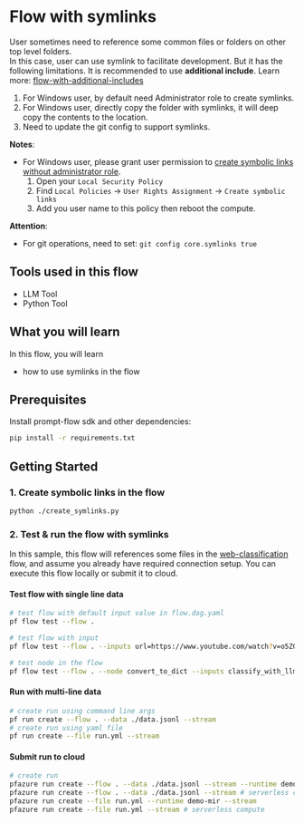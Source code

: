 # Flow with symlinks

User sometimes need to reference some common files or folders on other top level folders.  
In this case, user can use symlink to facilitate development.
But it has the following limitations. It is recommended to use **additional include**. 
Learn more: [flow-with-additional-includes](../flow-with-additional-includes/README.md)

1. For Windows user, by default need Administrator role to create symlinks.
2. For Windows user, directly copy the folder with symlinks, it will deep copy the contents to the location.
3. Need to update the git config to support symlinks.

**Notes**:
-  For Windows user, please grant user permission to [create symbolic links without administrator role](https://learn.microsoft.com/en-us/windows/security/threat-protection/security-policy-settings/create-symbolic-links).
    1. Open your `Local Security Policy`
    2. Find `Local Policies` -> `User Rights Assignment` -> `Create symbolic links`
    3. Add you user name to this policy then reboot the compute.

**Attention**:
- For git operations, need to set: `git config core.symlinks true`

## Tools used in this flow
- LLM Tool
- Python Tool

## What you will learn

In this flow, you will learn
- how to use symlinks in the flow

## Prerequisites

Install prompt-flow sdk and other dependencies:
```bash
pip install -r requirements.txt
```

## Getting Started

### 1. Create symbolic links in the flow

```bash
python ./create_symlinks.py
```

### 2. Test & run the flow with symlinks

In this sample, this flow will references some files in the [web-classification](../web-classification/README.md) flow, and assume you already have required connection setup.
You can execute this flow locally or submit it to cloud.


#### Test flow with single line data

```bash
# test flow with default input value in flow.dag.yaml
pf flow test --flow .

# test flow with input
pf flow test --flow . --inputs url=https://www.youtube.com/watch?v=o5ZQyXaAv1g answer=Channel evidence=Url

# test node in the flow
pf flow test --flow . --node convert_to_dict --inputs classify_with_llm.output='{"category": "App", "evidence": "URL"}'
```


#### Run with multi-line data

```bash
# create run using command line args
pf run create --flow . --data ./data.jsonl --stream
# create run using yaml file
pf run create --file run.yml --stream
```


#### Submit run to cloud

``` bash
# create run
pfazure run create --flow . --data ./data.jsonl --stream --runtime demo-mir --subscription <subscription-id> -g <resource-group-name> -w <workspace-name>
pfazure run create --flow . --data ./data.jsonl --stream # serverless compute
pfazure run create --file run.yml --runtime demo-mir --stream
pfazure run create --file run.yml --stream # serverless compute
```
